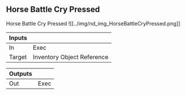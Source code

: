 ## Horse Battle Cry Pressed
Horse Battle Cry Pressed
![[../img/nd_img_HorseBattleCryPressed.png]]

|Inputs||
|--|--|
| In | Exec |
| Target | Inventory Object Reference |

|Outputs||
|--|--|
| Out | Exec |

